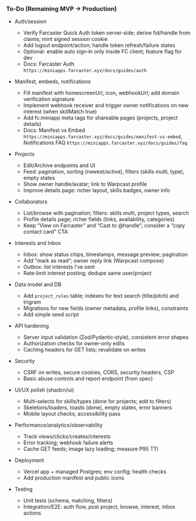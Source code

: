 ### To‑Do (Remaining MVP → Production)

- Auth/session
  - Verify Farcaster Quick Auth token server‑side; derive fid/handle from claims; mint signed session cookie
  - Add logout endpoint/action; handle token refresh/failure states
  - Optional: enable auto sign‑in only inside FC client; feature flag for dev
  - Docs: Farcaster Auth `https://miniapps.farcaster.xyz/docs/guides/auth`

- Manifest, embeds, notifications
  - Fill manifest with homescreenUrl, icon, webhookUrl; add domain verification signature
  - Implement webhook receiver and trigger owner notifications on new interest (when skillMatch true)
  - Add fc:miniapp meta tags for shareable pages (projects, project details)
  - Docs: Manifest vs Embed `https://miniapps.farcaster.xyz/docs/guides/manifest-vs-embed`, Notifications FAQ `https://miniapps.farcaster.xyz/docs/guides/faq`

- Projects
  - Edit/Archive endpoints and UI
  - Feed: pagination, sorting (newest/active), filters (skills multi, type), empty states
  - Show owner handle/avatar; link to Warpcast profile
  - Improve details page: richer layout, skills badges, owner info

- Collaborators
  - List/browse with pagination; filters: skills multi, project types, search
  - Profile details page; richer fields (links, availability, categories)
  - Keep “View on Farcaster” and “Cast to @handle”; consider a “copy contact card” CTA

- Interests and Inbox
  - Inbox: show status chips, timestamps, message preview; pagination
  - Add “mark as read”; owner reply link (Warpcast compose)
  - Outbox: list interests I’ve sent
  - Rate‑limit interest posting; dedupe same user/project

- Data model and DB
  - Add `project_roles` table; indexes for text search (title/pitch) and trigram
  - Migrations for new fields (owner metadata, profile links), constraints
  - Add simple seed script

- API hardening
  - Server input validation (Zod/Pydantic‑style), consistent error shapes
  - Authorization checks for owner‑only edits
  - Caching headers for GET lists; revalidate on writes

- Security
  - CSRF on writes, secure cookies, CORS, security headers, CSP
  - Basic abuse controls and report endpoint (from spec)

- UI/UX polish (shadcn/ui)
  - Multi‑selects for skills/types (done for projects; add to filters)
  - Skeletons/loaders, toasts (done), empty states, error banners
  - Mobile layout checks; accessibility pass

- Performance/analytics/observability
  - Track views/clicks/creates/interests
  - Error tracking; webhook failure alerts
  - Cache GET feeds; image lazy loading; measure P95 TTI

- Deployment
  - Vercel app + managed Postgres; env config; health checks
  - Add production manifest and public icons

- Testing
  - Unit tests (schema, matching, filters)
  - Integration/E2E: auth flow, post project, browse, interest, inbox actions

